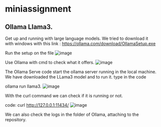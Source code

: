 # miniassignment

## Ollama Llama3.
Get up and running with large language models.
We tried to download it with windows with this link : https://ollama.com/download/OllamaSetup.exe

Run the setup on the file
![image](https://github.com/randomrajannu/miniassignment/assets/123664654/a017ef5f-e2cd-4ce6-acd3-72193567ee17)

Use Ollama with cmd to check what it offers.
![image](https://github.com/randomrajannu/miniassignment/assets/123664654/cf9d81bd-2b8f-4710-9eaf-c888d1b871a0)

The Ollama Serve code start the ollama server running in the local machine.
We have downloaded the LLama3 model and to run it. type in the code 

ollama run llama3.
![image](https://github.com/randomrajannu/miniassignment/assets/123664654/59885b94-55ef-4471-9e68-3415d940d012)

With the curl command we can check if it is running or not.

code:
curl http://127.0.0.1:11434/
![image](https://github.com/randomrajannu/miniassignment/assets/123664654/15815697-0637-4de3-927d-47ed3c1f198b)

We can also check the logs in the folder of Ollama, attaching to the repository.


